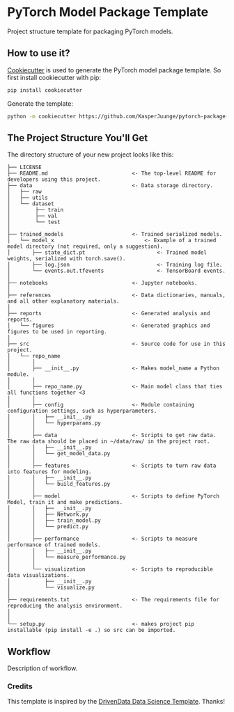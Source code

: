 # PyTorch Model Package Template
Project structure template for packaging PyTorch models.


## How to use it?
[Cookiecutter](https://github.com/cookiecutter/cookiecutter) is used to generate the PyTorch model package template. So first install cookiecutter with pip:

``` bash
pip install cookiecutter
```
Generate the template:
``` bash
python -m cookiecutter https://github.com/KasperJuunge/pytorch-package-template
```

## The Project Structure You'll Get
The directory structure of your new project looks like this: 

```
├── LICENSE
├── README.md                           <- The top-level README for developers using this project.
├── data                                <- Data storage directory.
│   ├── raw
│   ├── utils        
│   └── dataset      
│        ├── train
│        ├── val
│        └── test
│
├── trained_models                      <- Trained serialized models.
│   └── model_x                             <- Example of a trained model directory (not required, only a suggestion).
│       ├── state_dict.pt                       <- Trained model weights, serialized with torch.save().
│       ├── log.json                            <- Training log file.
│       └── events.out.tfevents                 <- TensorBoard events.
│
├── notebooks                           <- Jupyter notebooks.
│
├── references                          <- Data dictionaries, manuals, and all other explanatory materials.
│
├── reports                             <- Generated analysis and reports.
│   └── figures                         <- Generated graphics and figures to be used in reporting.
│
├── src                                 <- Source code for use in this project.
│   └── repo_name
│       │
│       ├── __init__.py                 <- Makes model_name a Python module.
│       │        
│       ├── repo_name.py                <- Main model class that ties all functions together <3
│       │
│       ├── config                      <- Module containing configuration settings, such as hyperparameters.
│       │   ├── __init__.py
│       │   └── hyperparams.py
│       │ 
│       ├── data                        <- Scripts to get raw data. The raw data should be placed in ~/data/raw/ in the project root.
│       │   ├── __init__.py
│       │   └── get_model_data.py
│       │
│       ├── features                    <- Scripts to turn raw data into features for modeling.     
│       │   ├── __init__.py
│       │   └── build_features.py
│       │
│       ├── model                       <- Scripts to define PyTorch Model, train it and make predictions.  
│       │   ├── __init__.py
│       │   ├── Network.py
│       │   ├── train_model.py
│       │   └── predict.py
│       │
│       ├── performance                 <- Scripts to measure performance of trained models.     
│       │   ├── __init__.py
│       │   └── measure_performance.py
│       │
│       └── visualization               <- Scripts to reproducible data visualizations.
│           ├── __init__.py
│           └── visualize.py
│
├── requirements.txt                    <- The requirements file for reproducing the analysis environment. 
│                                       
│
└── setup.py                            <- makes project pip installable (pip install -e .) so src can be imported.
```

## Workflow

Description of workflow.

### Credits

This template is inspired by the [DrivenData Data Science Template](https://github.com/drivendata/cookiecutter-data-science). Thanks!



